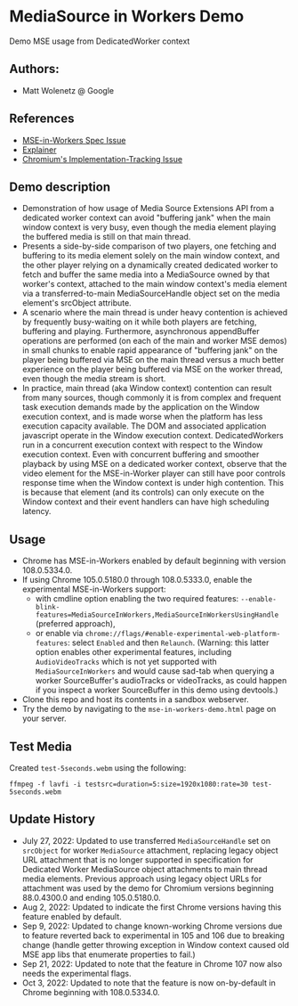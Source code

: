 # MediaSource in Workers Demo
Demo MSE usage from DedicatedWorker context

## Authors:
* Matt Wolenetz @ Google

## References
* [MSE-in-Workers Spec Issue](https://github.com/w3c/media-source/issues/175)
* [Explainer](https://github.com/wicg/media-source/blob/mse-in-workers-using-handle/mse-in-workers-using-handle-explainer.md)
* [Chromium's Implementation-Tracking Issue](https://crbug.com/878133)

## Demo description

* Demonstration of how usage of Media Source Extensions API from a dedicated
  worker context can avoid "buffering jank" when the main window context is
  very busy, even though the media element playing the buffered media is still
  on that main thread.
* Presents a side-by-side comparison of two players, one fetching and buffering
  to its media element solely on the main window context, and the other player
  relying on a dynamically created dedicated worker to fetch and buffer the same
  media into a MediaSource owned by that worker's context, attached to the
  main window context's media element via a transferred-to-main
  MediaSourceHandle object set on the media element's srcObject attribute.
* A scenario where the main thread is under heavy contention is achieved by
  frequently busy-waiting on it while both players are fetching, buffering and
  playing. Furthermore, asynchronous appendBuffer operations are performed (on
  each of the main and worker MSE demos) in small chunks to enable rapid
  appearance of "buffering jank" on the player being buffered via MSE on the
  main thread versus a much better experience on the player being buffered via
  MSE on the worker thread, even though the media stream is short.
* In practice, main thread (aka Window context) contention can result from many
  sources, though commonly it is from complex and frequent task execution
  demands made by the application on the Window execution context, and is made
  worse when the platform has less execution capacity available. The DOM and
  associated application javascript operate in the Window execution context.
  DedicatedWorkers run in a concurrent execution context with respect to the
  Window execution context. Even with concurrent buffering and smoother playback
  by using MSE on a dedicated worker context, observe that the video element for
  the MSE-in-Worker player can still have poor controls response time when the
  Window context is under high contention. This is because that element (and its
  controls) can only execute on the Window context and their event handlers can
  have high scheduling latency.

## Usage
* Chrome has MSE-in-Workers enabled by default beginning with version
  108.0.5334.0.
* If using Chrome 105.0.5180.0 through 108.0.5333.0, enable the experimental
  MSE-in-Workers support:
  * with cmdline option enabling the two required features:
    `--enable-blink-features=MediaSourceInWorkers,MediaSourceInWorkersUsingHandle`
    (preferred approach),
  * or enable via `chrome://flags/#enable-experimental-web-platform-features`:
    select `Enabled` and then `Relaunch`. (Warning: this latter option enables
    other experimental features, including `AudioVideoTracks` which is not yet
    supported with `MediaSourceInWorkers` and would cause sad-tab when querying
    a worker SourceBuffer's audioTracks or videoTracks, as could happen if you
    inspect a worker SourceBuffer in this demo using devtools.)
* Clone this repo and host its contents in a sandbox webserver.
* Try the demo by navigating to the `mse-in-workers-demo.html` page on your
  server.

## Test Media
Created `test-5seconds.webm` using the following:

`ffmpeg -f lavfi -i testsrc=duration=5:size=1920x1080:rate=30 test-5seconds.webm`

## Update History

* July 27, 2022: Updated to use transferred `MediaSourceHandle` set on
  `srcObject` for worker `MediaSource` attachment, replacing legacy object URL
  attachment that is no longer supported in specification for Dedicated Worker
  MediaSource object attachments to main thread media elements. Previous
  approach using legacy object URLs for attachment was used by the demo for
  Chromium versions beginning 88.0.4300.0 and ending 105.0.5180.0.
* Aug 2, 2022: Updated to indicate the first Chrome versions having this feature
  enabled by default.
* Sep 9, 2022: Updated to change known-working Chrome versions due to feature
  reverted back to experimental in 105 and 106 due to breaking change (handle
  getter throwing exception in Window context caused old MSE app libs that
  enumerate properties to fail.)
* Sep 21, 2022: Updated to note that the feature in Chrome 107 now also needs
  the experimental flags.
* Oct 3, 2022: Updated to note that the feature is now on-by-default in Chrome
  beginning with 108.0.5334.0.
